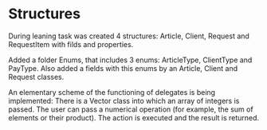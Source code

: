 # Structures

During leaning task was created 4 structures: Article, Client, Request and RequestItem with filds and properties.

Added a folder Enums, that includes 3 enums: ArticleType, ClientType and PayType. Also added a fields with this 
enums by an Article, Client and Request classes.

An elementary scheme of the functioning of delegates is being implemented:
There is a Vector class into which an array of integers is passed. 
The user can pass a numerical operation (for example, the sum of elements or their product). 
The action is executed and the result is returned.